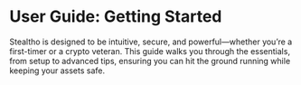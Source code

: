 # User Guide: Getting Started

Stealtho is designed to be intuitive, secure, and powerful—whether you’re a first-timer or a crypto veteran. This guide walks you through the essentials, from setup to advanced tips, ensuring you can hit the ground running while keeping your assets safe.
